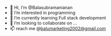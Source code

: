 - 👋 Hi, I’m @Balasubramanianan
- 👀 I’m interested in programming
- 🌱 I’m currently learning Full stack development
- 💞️ I’m looking to collaborate on ...
- 📫 reach me @balumarketing2002@gmail.com

<!---
Balasubramanianan/Balasubramanianan is a ✨ special ✨ repository because its `README.md` (this file) appears on your GitHub profile.
You can click the Preview link to take a look at your changes.
--->
